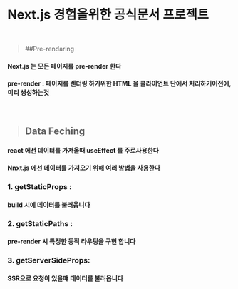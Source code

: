 # Next.js 경험을위한 공식문서 프로젝트 

<br/>

> ##Pre-rendaring 

#### Next.js 는 모든 페이지를 pre-render 한다 
#### pre-render : 페이지를 렌더링 하기위한 HTML 을 클라이언트 단에서 처리하기이전에, 미리 생성하는것 

<br/>

> ## Data Feching

#### react 에선 데이터를 가져올때 useEffect 를 주로사용한다
#### Nnxt.js 에선 데이터를 가져오기 위해 여러 방법을 사용한다

### 1. getStaticProps :
#### build 시에 데이터를 불러옵니다

### 2. getStaticPaths :
#### pre-render 시 특정한 동적 라우팅을 구현 합니다 

### 3. getServerSideProps:
#### SSR으로 요청이 있을떄 데이터를 불러옵니다